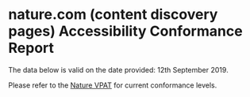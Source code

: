 # nature.com (content discovery pages) Accessibility Conformance Report

The data below is valid on the date provided: 12th September 2019.

Please refer to the [Nature VPAT](https://github.com/springernature/vpat/blob/master/nature.md) for current conformance levels.  